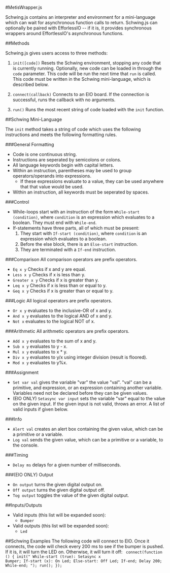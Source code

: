 #MetisWrapper.js

Schwing.js contains an interpreter and environment for a mini-language which can wait for asynchronous function calls to return. Schwing.js can optionally be paired with EfforlessIO -- if it is, it provides synchronous wrappers around EffortlessIO's asynchronous functions.


##Methods

Schwing.js gives users access to three methods:
1. <code>init([code])</code> Resets the Schwing environment, stopping any code that is currently running. Optionally, new code can be loaded in through the <code>code</code> parameter. This code will be run the next time that <code>run</code> is called. This code must be written in the Schwing mini-language, which is described below.

2. <code>connect(callback)</code> Connects to an EIO board. If the connection is successful, runs the callback with no arguments.

3. <code>run()</code> Runs the most recent string of code loaded with the <code>init</code> function.


##Schwing Mini-Language

The <code>init</code> method takes a string of code which uses the following instructions and meets the following formatting rules.

###General Formatting
* Code is one continuous string.
* Instructions are seperated by semicolons or colons.
* All language keywords begin with capital letters.
* Within an instruction, parentheses may be used to group operators/operands into expressions.
  - If these expressions evaluate to a value, they can be used anywhere that that value would be used.
* Within an instruction, all keywords must be seperated by spaces.

###Control
* While-loops start with an instruction of the form <code>While-start (condition)</code>, where <code>condition</code> is an expression which evaluates to a boolean. They must end with <code>While-end</code>.
* If-statements have three parts, all of which must be present:
  1. They start with <code>If-start (condition)</code>, where <code>condition</code> is an expression which evaluates to a boolean.
  2. Before the else block, there is an <code>Else-start</code> instruction.
  3. They are terminated with a <code>If-end</code> instruction.

###Comparison
All comparison operators are prefix operators.
* <code>Eq x y</code> Checks if x and y are equal.
* <code>Less x y</code> Checks if x is less than y.
* <code>Greater x y</code> Checks if x is greater than y.
* <code>Leq x y</code> Checks if x is less than or equal to y.
* <code>Geq x y</code> Checks if x is greater than or equal to y.

###Logic
All logical operators are prefix operators.
* <code>Or x y</code> evaluates to the inclusive-OR of x and y.
* <code>And x y</code> evaluates to the logical AND of x and y.
* <code>Not x</code> evaluates to the logical NOT of x.

###Arithmetic
All arithmetic operators are prefix operators.
* <code>Add x y</code> evaluates to the sum of x and y.
* <code>Sub x y</code> evaluates to y - x.
* <code>Mul x y</code> evaluates to x * y.
* <code>Div x y</code> evaluates to y/x using integer division (result is floored).
* <code>Mod x y</code> evaluates to y%x.

###Assignment
* <code>Set var val</code> gives the variable "var" the value "val". "val" can be a primitive, and expression, or an expression containing another variable. Variables need not be declared before they can be given values.
* (EIO ONLY) <code>Setasync var input</code> sets the variable "var" equal to the value on the given input. If the given input is not valid, throws an error. A list of valid inputs if given below.

###Info
* <code>Alert val</code> creates an alert box containing the given value, which can be a primitive or a variable.
* <code>Log val</code> sends the given value, which can be a primitive or a variable, to the console.

###Timing
* <code>Delay ms</code> delays for a given number of milliseconds.

###(EIO ONLY) Output
* <code>On output</code> turns the given digital output on.
* <code>Off output</code> turns the given digital output off.
* <code>Tog output</code> toggles the value of the given digital output.

##Inputs/Outputs
* Valid inputs (this list will be expanded soon):
  - <code>Bumper</code>
* Valid outputs (this list will be expanded soon):
  - <code>Led</code>

##Schwing Examples
The following code will connect to EIO. Once it connects, the code will check every 200 ms to see if the bumper is pushed. If it is, it will turn the LED on. Otherwise, it will turn it off:
<code>
  connect(function () {
    init("
      While-start (true): 
        Setasync x Bumper;
        If-start (x): 
          On Led; 
        Else-start:
          Off Led; 
        If-end; 
        Delay 200; 
      While-end;
    ");
    run();
  });
</code>
